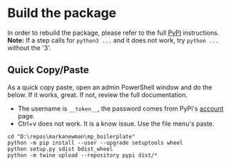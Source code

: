 # Build the package

In order to rebuild the package, please refer to the full [PyPI](https://packaging.python.org/tutorials/packaging-projects/) instructions.
**Note:** If a step calls for `python3 ...` and it does not work, try `python ...` without the '3'.

## Quick Copy/Paste

As a quick copy paste, open an admin PowerShell window and do the below.
If it works, great.
If not, review the full documentation.

* The username is `__token__`, the password comes from PyPi's [account](https://pypi.org/manage/account/) page.
* Ctrl+v does not work.
  It is a know issue.
  Use the file menu's paste.

```{ps1}
cd "D:\repos\markanewman\mp_boilerplate"
python -m pip install --user --upgrade setuptools wheel
python setup.py sdist bdist_wheel
python -m twine upload --repository pypi dist/*
```

